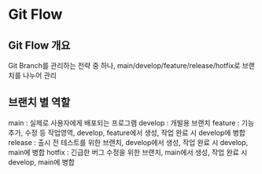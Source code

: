 # Git Flow

## Git Flow 개요
Git Branch를 관리하는 전략 중 하나, main/develop/feature/release/hotfix로 브랜치를 나누어 관리

## 브랜치 별 역할
main : 실제로 사용자에게 배포되는 프로그램
develop : 개발용 브랜치
feature : 기능 추가, 수정 등 작업영역, develop, feature에서 생성, 작업 완료 시 develop에 병합
release : 출시 전 테스트를 위한 브랜치, develop에서 생성, 작업 완료 시 develop, main에 병합
hotfix : 긴급한 버그 수정을 위한 브랜치, main에서 생성, 작업 완료 시 develop, main에 병합